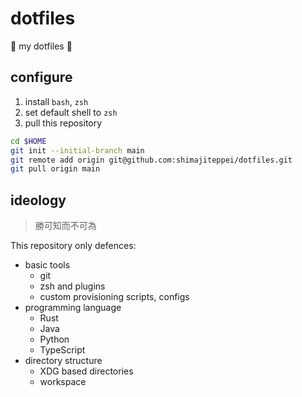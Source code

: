 # dotfiles

💠 my dotfiles 💠

## configure

1. install `bash`, `zsh`
2. set default shell to `zsh`
3. pull this repository

```sh
cd $HOME
git init --initial-branch main
git remote add origin git@github.com:shimajiteppei/dotfiles.git
git pull origin main
```

## ideology

> 勝可知而不可為

This repository only defences:

- basic tools
  - git
  - zsh and plugins
  - custom provisioning scripts, configs
- programming language
  - Rust
  - Java
  - Python
  - TypeScript
- directory structure
  - XDG based directories
  - workspace
